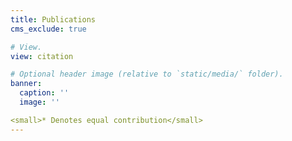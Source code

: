 ```yaml
---
title: Publications
cms_exclude: true

# View.
view: citation

# Optional header image (relative to `static/media/` folder).
banner:
  caption: ''
  image: ''

<small>* Denotes equal contribution</small>
---
```


